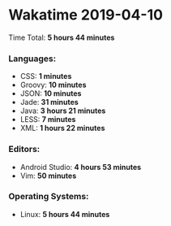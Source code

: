 # Wakatime 2019-04-10

Time Total: **5 hours 44 minutes**

### Languages:
- CSS: **1 minutes** 
- Groovy: **10 minutes** 
- JSON: **10 minutes** 
- Jade: **31 minutes** 
- Java: **3 hours 21 minutes** 
- LESS: **7 minutes** 
- XML: **1 hours 22 minutes** 

### Editors:
- Android Studio: **4 hours 53 minutes** 
- Vim: **50 minutes** 

### Operating Systems:
- Linux: **5 hours 44 minutes** 

